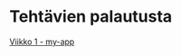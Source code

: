 # Tehtävien palautusta

<a href=https://github.com/blurryxd/mpkk/tree/week1_first-app>Viikko 1 - my-app</a>
